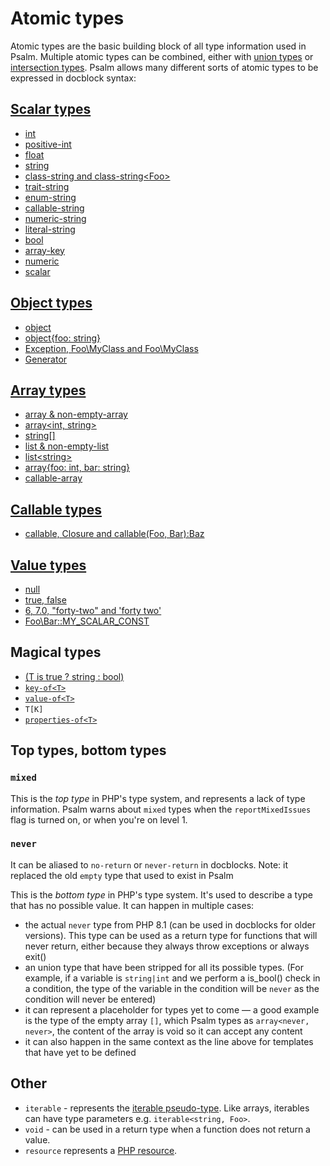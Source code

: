 # Atomic types

Atomic types are the basic building block of all type information used in Psalm. Multiple atomic types can be combined, either with [union types](union_types.md) or [intersection types](intersection_types.md). Psalm allows many different sorts of atomic types to be expressed in docblock syntax:

## [Scalar types](scalar_types.md)

- [int](scalar_types.md)
- [positive-int](scalar_types.md#positive-int)
- [float](scalar_types.md)
- [string](scalar_types.md)
- [class-string and class-string&lt;Foo&gt;](scalar_types.md#class-string-interface-string)
- [trait-string](scalar_types.md#trait-string)
- [enum-string](scalar_types.md#enum-string)
- [callable-string](scalar_types.md#callable-string)
- [numeric-string](scalar_types.md#numeric-string)
- [literal-string](scalar_types.md#literal-string)
- [bool](scalar_types.md)
- [array-key](scalar_types.md#array-key)
- [numeric](scalar_types.md#numeric)
- [scalar](scalar_types.md#scalar)

## [Object types](object_types.md)

- [object](object_types.md)
- [object{foo: string}](object_types.md)
- [Exception, Foo\MyClass and Foo\MyClass<Bar>](object_types.md)
- [Generator](object_types.md)

## [Array types](array_types.md)

- [array & non-empty-array](array_types.md)
- [array&lt;int, string&gt;](array_types.md#generic-arrays)
- [string\[\]](array_types.md#phpdoc-syntax)
- [list & non-empty-list](array_types.md#lists)
- [list&lt;string&gt;](array_types.md#lists)
- [array{foo: int, bar: string}](array_types.md#object-like-arrays)
- [callable-array](array_types.md#callable-array)

## [Callable types](callable_types.md)

- [callable, Closure and callable(Foo, Bar):Baz](callable_types.md)

## [Value types](value_types.md)

- [null](value_types.md#null)
- [true, false](value_types.md#true-false)
- [6, 7.0, "forty-two" and 'forty two'](value_types.md#some_string-4-314)
- [Foo\Bar::MY_SCALAR_CONST](value_types.md#regular-class-constants)

## Magical types

- [(T is true ? string : bool)](conditional_types.md)
- [`key-of<T>`](utility_types.md#key-oft)
- [`value-of<T>`](utility_types.md#value-oft)
- `T[K]`
- [`properties-of<T>`](utility_types.md#properties-oft)

## Top types, bottom types

### `mixed`

This is the _top type_ in PHP's type system, and represents a lack of type information. Psalm warns about `mixed` types when the `reportMixedIssues` flag is turned on, or when you're on level 1.

### `never`
It can be aliased to `no-return` or `never-return` in docblocks. Note: it replaced the old `empty` type that used to exist in Psalm

This is the _bottom type_ in PHP's type system. It's used to describe a type that has no possible value. It can happen in multiple cases:
- the actual `never` type from PHP 8.1 (can be used in docblocks for older versions). This type can be used as a return type for functions that will never return, either because they always throw exceptions or always exit()
- an union type that have been stripped for all its possible types. (For example, if a variable is `string|int` and we perform a is_bool() check in a condition, the type of the variable in the condition will be `never` as the condition will never be entered)
- it can represent a placeholder for types yet to come — a good example is the type of the empty array `[]`, which Psalm types as `array<never, never>`, the content of the array is void so it can accept any content
- it can also happen in the same context as the line above for templates that have yet to be defined

## Other

- `iterable` - represents the [iterable pseudo-type](https://php.net/manual/en/language.types.iterable.php). Like arrays, iterables can have type parameters e.g. `iterable<string, Foo>`.
- `void` - can be used in a return type when a function does not return a value.
- `resource` represents a [PHP resource](https://www.php.net/manual/en/language.types.resource.php).
